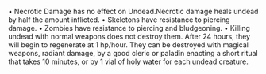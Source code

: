 • Necrotic Damage has no effect on Undead.Necrotic damage heals undead by half the amount inflicted.
• Skeletons have resistance to piercing damage.
• Zombies have resistance to piercing and bludgeoning.
• Killing undead with normal weapons does not destroy them. After 24 hours, they will begin to regenerate at 1 hp/hour. They can be destroyed with magical weapons, radiant damage, by a good cleric or paladin enacting a short ritual that takes 10 minutes, or by 1 vial of holy water for each undead creature.